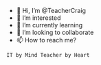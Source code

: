 - 👋 Hi, I’m @TeacherCraig
- 👀 I’m interested
- 🌱 I’m currently learning
- 💞️ I’m looking to collaborate
- 📫 How to reach me?

`
IT by Mind Teacher by Heart
`
